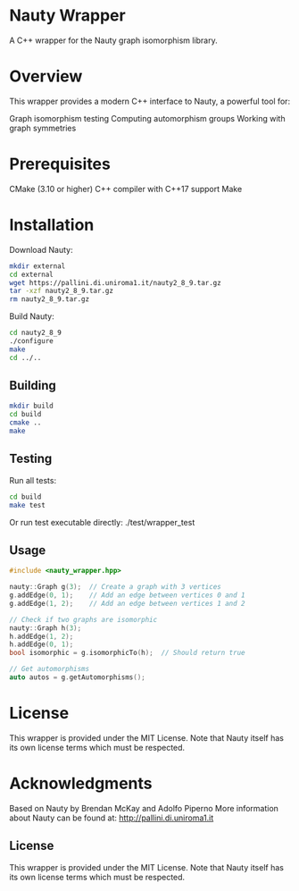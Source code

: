 # Nauty Wrapper

A C++ wrapper for the Nauty graph isomorphism library.

# Overview
This wrapper provides a modern C++ interface to Nauty, a powerful tool for:

Graph isomorphism testing
Computing automorphism groups
Working with graph symmetries

# Prerequisites

CMake (3.10 or higher)
C++ compiler with C++17 support
Make

# Installation

Download Nauty:

```bash
mkdir external
cd external
wget https://pallini.di.uniroma1.it/nauty2_8_9.tar.gz
tar -xzf nauty2_8_9.tar.gz
rm nauty2_8_9.tar.gz
```

Build Nauty:

```bash
cd nauty2_8_9
./configure
make
cd ../..
```

## Building

```bash
mkdir build
cd build
cmake ..
make
```

## Testing
Run all tests:

```bash
cd build
make test
```
Or run test executable directly:
./test/wrapper_test

## Usage

```cpp
#include <nauty_wrapper.hpp>

nauty::Graph g(3);  // Create a graph with 3 vertices
g.addEdge(0, 1);    // Add an edge between vertices 0 and 1
g.addEdge(1, 2);    // Add an edge between vertices 1 and 2

// Check if two graphs are isomorphic
nauty::Graph h(3);
h.addEdge(1, 2);
h.addEdge(0, 1);
bool isomorphic = g.isomorphicTo(h);  // Should return true

// Get automorphisms
auto autos = g.getAutomorphisms();
```
# License
This wrapper is provided under the MIT License. Note that Nauty itself has its own license terms which must be respected.

# Acknowledgments

Based on Nauty by Brendan McKay and Adolfo Piperno
More information about Nauty can be found at: http://pallini.di.uniroma1.it

## License

This wrapper is provided under the MIT License. Note that Nauty itself has its own license terms which must be respected.
